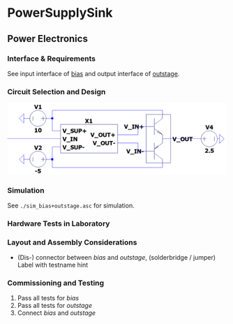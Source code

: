 # PowerSupplySink

## Power Electronics

### Interface & Requirements

See input interface of [bias](./bias/bias.md) and output interface of
[outstage](./outstage/outstage.md).

### Circuit Selection and Design

![image](./power_electronics.png)

### Simulation

See `./sim_bias+outstage.asc` for simulation.

### Hardware Tests in Laboratory

### Layout and Assembly Considerations

- (Dis-) connector between _bias_ and _outstage_, (solderbridge / jumper)
    Label with testname hint

### Commissioning and Testing

1. Pass all tests for _bias_
2. Pass all tests for _outstage_
3. Connect _bias_ and _outstage_

